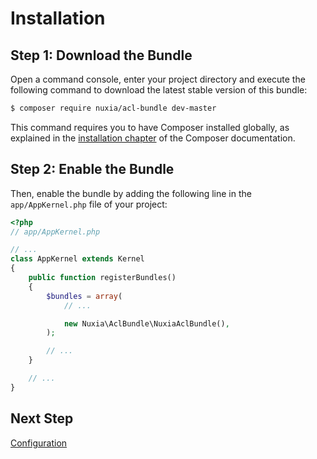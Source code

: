 # Installation

## Step 1: Download the Bundle

Open a command console, enter your project directory and execute the
following command to download the latest stable version of this bundle:

```bash
$ composer require nuxia/acl-bundle dev-master
```

This command requires you to have Composer installed globally, as explained
in the [installation chapter](https://getcomposer.org/doc/00-intro.md)
of the Composer documentation.

## Step 2: Enable the Bundle

Then, enable the bundle by adding the following line in the `app/AppKernel.php`
file of your project:

```php
<?php
// app/AppKernel.php

// ...
class AppKernel extends Kernel
{
    public function registerBundles()
    {
        $bundles = array(
            // ...

            new Nuxia\AclBundle\NuxiaAclBundle(),
        );

        // ...
    }

    // ...
}
```

## Next Step

[Configuration](configuration.md)